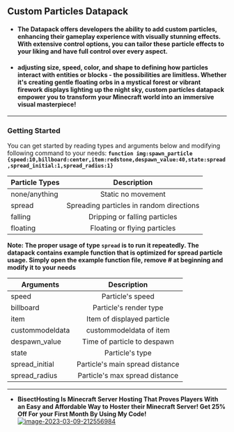 ## Custom Particles Datapack

- #### The Datapack offers developers the ability to add custom particles, enhancing their gameplay experience with visually stunning effects. With extensive control options, you can tailor these particle effects to your liking and have full control over every aspect.

- #### adjusting size, speed, color, and shape to defining how particles interact with entities or blocks - the possibilities are limitless. Whether it's creating gentle floating orbs in a mystical forest or vibrant firework displays lighting up the night sky, custom particles datapack empower you to transform your Minecraft world into an immersive visual masterpiece!
---

### Getting Started
 You can get started by reading types and arguments below and modifying following command to your needs: **`function img:spawn_particle {speed:10,billboard:center,item:redstone,despawn_value:40,state:spread,spread_initial:1,spread_radius:1}`**


| Particle Types          | Description               
|---------------------|:---------------------:|
|  none/anything             | Static no movement    
| spread          | Spreading particles in random directions           
| falling                 | Dripping or falling particles    
| floating  | Floating or flying particles    

**Note: The proper usage of type `spread` is to run it repeatedly. The datapack contains example function that is optimized for spread particle usage. Simply open the example function file, remove # at beginning and modify it to your needs**

| Arguments          | Description               
|---------------------|:---------------------:|
|  speed             |    Particle's speed        
| billboard           | Particle's render type            
| item                  | Item of displayed particle    
| custommodeldata                  | custommodeldata of item  
| despawn_value  | Time of particle to despawn     
| state         | Particle's type    
| spread_initial    |Particle's main spread distance          
| spread_radius |  Particle's max spread distance 


---

- **BisectHosting Is Minecraft Server Hosting That Proves Players With an Easy and Affordable Way to Hoster their Minecraft Server!
Get 25% Off For your First Month By Using My Code!**
<a href="https://ibb.co/VpQFsJT"><img src="https://i.ibb.co/5xnQPGL/image-2023-03-09-212556984.png" alt="image-2023-03-09-212556984" border="0"></a>
